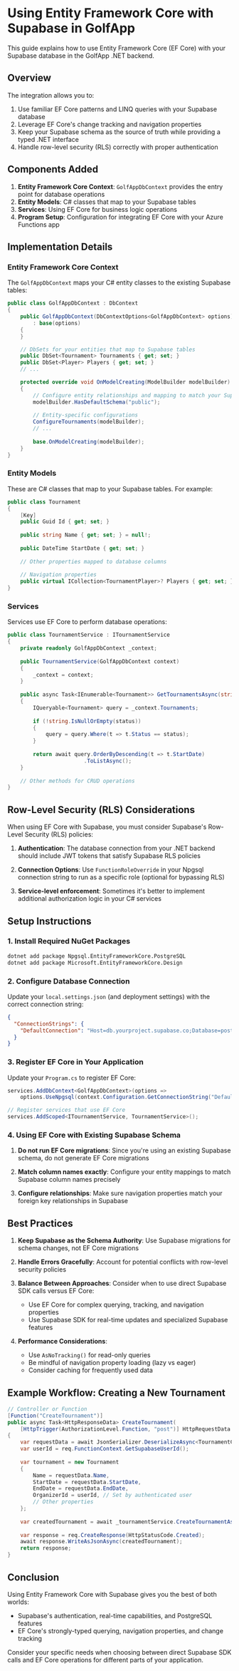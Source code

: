 # Using Entity Framework Core with Supabase in GolfApp

This guide explains how to use Entity Framework Core (EF Core) with your Supabase database in the GolfApp .NET backend.

## Overview

The integration allows you to:
1. Use familiar EF Core patterns and LINQ queries with your Supabase database
2. Leverage EF Core's change tracking and navigation properties
3. Keep your Supabase schema as the source of truth while providing a typed .NET interface
4. Handle row-level security (RLS) correctly with proper authentication

## Components Added

1. **Entity Framework Core Context**: `GolfAppDbContext` provides the entry point for database operations
2. **Entity Models**: C# classes that map to your Supabase tables
3. **Services**: Using EF Core for business logic operations 
4. **Program Setup**: Configuration for integrating EF Core with your Azure Functions app

## Implementation Details

### Entity Framework Core Context

The `GolfAppDbContext` maps your C# entity classes to the existing Supabase tables:

```csharp
public class GolfAppDbContext : DbContext
{
    public GolfAppDbContext(DbContextOptions<GolfAppDbContext> options)
        : base(options)
    {
    }

    // DbSets for your entities that map to Supabase tables
    public DbSet<Tournament> Tournaments { get; set; }
    public DbSet<Player> Players { get; set; }
    // ...

    protected override void OnModelCreating(ModelBuilder modelBuilder)
    {
        // Configure entity relationships and mapping to match your Supabase schema
        modelBuilder.HasDefaultSchema("public");
        
        // Entity-specific configurations
        ConfigureTournaments(modelBuilder);
        // ...
        
        base.OnModelCreating(modelBuilder);
    }
}
```

### Entity Models

These are C# classes that map to your Supabase tables. For example:

```csharp
public class Tournament
{
    [Key]
    public Guid Id { get; set; }
    
    public string Name { get; set; } = null!;
    
    public DateTime StartDate { get; set; }
    
    // Other properties mapped to database columns
    
    // Navigation properties
    public virtual ICollection<TournamentPlayer>? Players { get; set; }
}
```

### Services

Services use EF Core to perform database operations:

```csharp
public class TournamentService : ITournamentService
{
    private readonly GolfAppDbContext _context;
    
    public TournamentService(GolfAppDbContext context)
    {
        _context = context;
    }
    
    public async Task<IEnumerable<Tournament>> GetTournamentsAsync(string? status = null)
    {
        IQueryable<Tournament> query = _context.Tournaments;
        
        if (!string.IsNullOrEmpty(status))
        {
            query = query.Where(t => t.Status == status);
        }
        
        return await query.OrderByDescending(t => t.StartDate)
                        .ToListAsync();
    }
    
    // Other methods for CRUD operations
}
```

## Row-Level Security (RLS) Considerations

When using EF Core with Supabase, you must consider Supabase's Row-Level Security (RLS) policies:

1. **Authentication**: The database connection from your .NET backend should include JWT tokens that satisfy Supabase RLS policies

2. **Connection Options**: Use `FunctionRoleOverride` in your Npgsql connection string to run as a specific role (optional for bypassing RLS)

3. **Service-level enforcement**: Sometimes it's better to implement additional authorization logic in your C# services

## Setup Instructions

### 1. Install Required NuGet Packages

```bash
dotnet add package Npgsql.EntityFrameworkCore.PostgreSQL
dotnet add package Microsoft.EntityFrameworkCore.Design
```

### 2. Configure Database Connection

Update your `local.settings.json` (and deployment settings) with the correct connection string:

```json
{
  "ConnectionStrings": {
    "DefaultConnection": "Host=db.yourproject.supabase.co;Database=postgres;Username=postgres;Password=your-db-password;SSL Mode=Require;Trust Server Certificate=true"
  }
}
```

### 3. Register EF Core in Your Application

Update your `Program.cs` to register EF Core:

```csharp
services.AddDbContext<GolfAppDbContext>(options =>
    options.UseNpgsql(context.Configuration.GetConnectionString("DefaultConnection")));

// Register services that use EF Core
services.AddScoped<ITournamentService, TournamentService>();
```

### 4. Using EF Core with Existing Supabase Schema

1. **Do not run EF Core migrations**: Since you're using an existing Supabase schema, do not generate EF Core migrations

2. **Match column names exactly**: Configure your entity mappings to match Supabase column names precisely 

3. **Configure relationships**: Make sure navigation properties match your foreign key relationships in Supabase

## Best Practices

1. **Keep Supabase as the Schema Authority**: Use Supabase migrations for schema changes, not EF Core migrations

2. **Handle Errors Gracefully**: Account for potential conflicts with row-level security policies

3. **Balance Between Approaches**: Consider when to use direct Supabase SDK calls versus EF Core:
   - Use EF Core for complex querying, tracking, and navigation properties
   - Use Supabase SDK for real-time updates and specialized Supabase features

4. **Performance Considerations**:
   - Use `AsNoTracking()` for read-only queries
   - Be mindful of navigation property loading (lazy vs eager)
   - Consider caching for frequently used data

## Example Workflow: Creating a New Tournament

```csharp
// Controller or Function
[Function("CreateTournament")]
public async Task<HttpResponseData> CreateTournament(
    [HttpTrigger(AuthorizationLevel.Function, "post")] HttpRequestData req)
{
    var requestData = await JsonSerializer.DeserializeAsync<TournamentCreateDto>(req.Body);
    var userId = req.FunctionContext.GetSupabaseUserId();
    
    var tournament = new Tournament
    {
        Name = requestData.Name,
        StartDate = requestData.StartDate,
        EndDate = requestData.EndDate,
        OrganizerId = userId, // Set by authenticated user
        // Other properties
    };
    
    var createdTournament = await _tournamentService.CreateTournamentAsync(tournament);
    
    var response = req.CreateResponse(HttpStatusCode.Created);
    await response.WriteAsJsonAsync(createdTournament);
    return response;
}
```

## Conclusion

Using Entity Framework Core with Supabase gives you the best of both worlds:
- Supabase's authentication, real-time capabilities, and PostgreSQL features
- EF Core's strongly-typed querying, navigation properties, and change tracking

Consider your specific needs when choosing between direct Supabase SDK calls and EF Core operations for different parts of your application.
